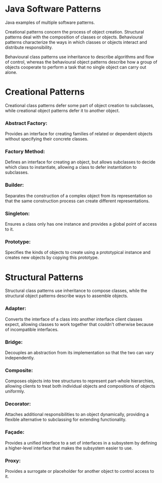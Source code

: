 # Java Software Patterns
Java examples of multiple software patterns.

Creational patterns concern the process of object creation. 
Structural patterns deal with the composition of classes or objects.
Behavioural patterns characterize the ways in which classes or objects interact and distribute responsibility.

Behavioural class patterns use inheritance to describe algorithms and flow of control, whereas the behavioural object patterns describe how a group of objects cooperate to perform a task that no single object can carry out alone.

# Creational Patterns
Creational class patterns defer some part of object creation to subclasses, while creational object patterns defer it to another object.

### Abstract Factory: 
Provides an interface for creating families of related or dependent objects without specifying their concrete classes.

### Factory Method: 
Defines an interface for creating an object, but allows subclasses to decide which class to instantiate, allowing a class to defer instantiation to subclasses.

### Builder: 
Separates the construction of a complex object from its representation so that the same construction process can create different representations.

### Singleton: 
Ensures a class only has one instance and provides a global point of access to it.

### Prototype: 
Specifies the kinds of objects to create using a prototypical instance and creates new objects by copying this prototype. 

# Structural Patterns
Structural class patterns use inheritance to compose classes, while the structural object patterns describe ways to assemble objects.

### Adapter: 
Converts the interface of a class into another interface client classes expect, allowing classes to work together that couldn't otherwise because of incompatible interfaces.

### Bridge: 
Decouples an abstraction from its implementation so that the two can vary independently.

### Composite:
Composes objects into tree structures to represent part-whole hierarchies, allowing clients to treat both individual objects and compositions of objects uniformly.

### Decorator: 
Attaches additional responsibilities to an object dynamically, providing a flexible alternative to subclassing for extending functionality.

### Façade: 
Provides a unified interface to a set of interfaces in a subsystem by defining a higher-level interface that makes the subsystem easier to use.

### Proxy: 
Provides a surrogate or placeholder for another object to control access to it.

